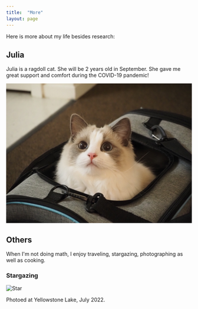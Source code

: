 ```yaml
---
title:  "More"
layout: page
---
```


Here is more about my life besides research: 


## Julia 

Julia is a ragdoll cat. She will be 2 years old in September. She gave me great support and comfort during the COVID-19 pandemic!

![Julia](/fig/julia1.jpg)

## Others

When I'm not doing math, I enjoy traveling, stargazing, photographing as well as cooking.

### Stargazing 

![Star](/fig/star.jpg)

Photoed at Yellowstone Lake, July 2022.


